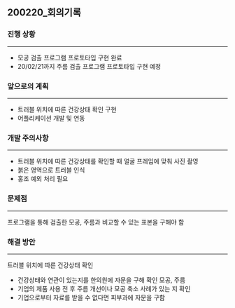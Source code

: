 ## 200220_회의기록
  
### 진행 상황
- - -
- 모공 검출 프로그램 프로토타입 구현 완료
- 20/02/21까지 주름 검출 프로그램 프로토타입 구현 예정


### 앞으로의 계획
- - -
- 트러블 위치에 따른 건강상태 확인 구현
- 어플리케이션 개발 및 연동


### 개발 주의사항
- - -
- 트러블 위치에 따른 건강상태를 확인할 때 얼굴 프레임에 맞춰 사진 촬영
- 붉은 영역으로 트러블 인식
- 홍조 예외 처리 필요


### 문제점
- - -
프로그램을 통해 검출한 모공, 주름과 비교할 수 있는 표본을 구해야 함

### 해결 방안
- - -
트러블 위치에 따른 건강상태 확인
- 건강상태와 연관이 있는지를 한의원에 자문을 구해 확인
모공, 주름
- 기업의 제품 사용 전 후 주름 개선이나 모공 축소 사례가 있는 지 확인
- 기업으로부터 자료를 받을 수 없다면 피부과에 자문을 구함

